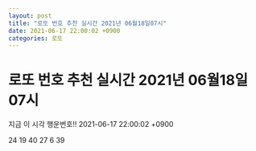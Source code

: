 ```yaml
---
layout: post
title: "로또 번호 추천 실시간 2021년 06월18일07시"
date: 2021-06-17 22:00:02 +0900
categories: 로또
---
```


# 로또 번호 추천 실시간 2021년 06월18일07시

지금 이 시각 행운번호!! 2021-06-17 22:00:02 +0900

 24  19  40  27  6  39 

